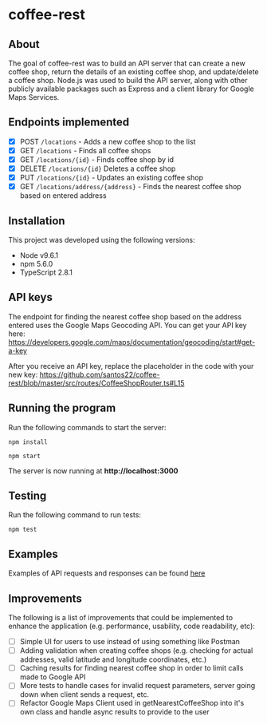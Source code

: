 # coffee-rest

## About
The goal of coffee-rest was to build an API server that can create a new coffee shop, return the details of an existing coffee shop, and update/delete a coffee shop. Node.js was used to build the API server, along with other publicly available packages such as Express and a client library for Google Maps Services.

## Endpoints implemented
- [x] POST `/locations` - Adds a new coffee shop to the list
- [x] GET `/locations` - Finds all coffee shops
- [x] GET `/locations/{id}` - Finds coffee shop by id
- [x] DELETE `/locations/{id}` Deletes a coffee shop
- [x] PUT `/locations/{id}` - Updates an existing coffee shop
- [x] GET `/locations/address/{address}` - Finds the nearest coffee shop based on entered address

## Installation
This project was developed using the following versions:
* Node v9.6.1
* npm 5.6.0
* TypeScript 2.8.1

## API keys
The endpoint for finding the nearest coffee shop based on the address entered uses the Google Maps Geocoding API. You can get your API key here: https://developers.google.com/maps/documentation/geocoding/start#get-a-key 

After you receive an API key, replace the placeholder in the code with your new key: https://github.com/santos22/coffee-rest/blob/master/src/routes/CoffeeShopRouter.ts#L15

## Running the program
Run the following commands to start the server:

```
npm install

npm start
```

The server is now running at **http://localhost:3000**

## Testing
Run the following command to run tests:
```
npm test
```

## Examples
Examples of API requests and responses can be found [here](https://github.com/santos22/coffee-rest/wiki/coffee-rest)

## Improvements
The following is a list of improvements that could be implemented to enhance the application (e.g. performance, usability, code readability, etc):
- [ ] Simple UI for users to use instead of using something like Postman
- [ ] Adding validation when creating coffee shops (e.g. checking for actual addresses, valid latitude and longitude coordinates, etc.)
- [ ] Caching results for finding nearest coffee shop in order to limit calls made to Google API
- [ ] More tests to handle cases for invalid request parameters, server going down when client sends a request, etc.
- [ ] Refactor Google Maps Client used in getNearestCoffeeShop into it's own class and handle async results to provide to the user

